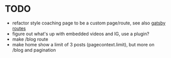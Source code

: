 # TODO

* refactor style coaching page to be a custom page/route, see also [gatsby routes](https://www.gatsbyjs.org/docs/routing/#creating-routes)
* figure out what's up with embedded videos and IG, use a plugin?
* make /blog route
* make home show a limit of 3 posts (pagecontext.limit), but more on /blog and pagination